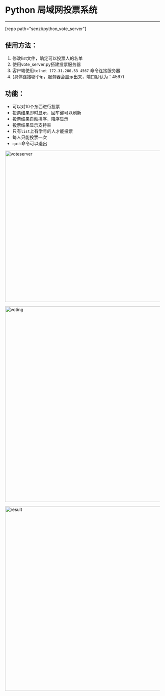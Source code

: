 # Python 局域网投票系统 #
----------
[repo path="senzi/python_vote_server"]
## 使用方法： ##
1. 修改list文件，确定可以投票人的名单
2. 使用vote_server.py搭建投票服务器
3. 客户端使用`telnet 172.31.200.53 4567` 命令连接服务器
4. (具体连接哪个ip，服务器会显示出来，端口默认为：4567)

## 功能： ##

- 可以对10个东西进行投票
- 投票结果即时显示，回车键可以刷新
- 投票结果自动排序，降序显示 
- 投票结果显示支持率
- 只有`list`上有学号的人才能投票
- 每人只能投票一次
- `quit`命令可以退出

<a href="http://panjiansen.com/wp-content/uploads/2014/06/voteserver.png"><img src="http://panjiansen.com/wp-content/uploads/2014/06/voteserver.png" alt="voteserver" width="553" height="492" class="aligncenter size-full wp-image-183" /></a>

<a href="http://panjiansen.com/wp-content/uploads/2014/06/voting.png"><img src="http://panjiansen.com/wp-content/uploads/2014/06/voting.png" alt="voting" width="589" height="636" class="aligncenter size-full wp-image-184" /></a>

<a href="http://panjiansen.com/wp-content/uploads/2014/06/result.png"><img src="http://panjiansen.com/wp-content/uploads/2014/06/result.png" alt="result" width="589" height="600" class="aligncenter size-full wp-image-185" /></a>


